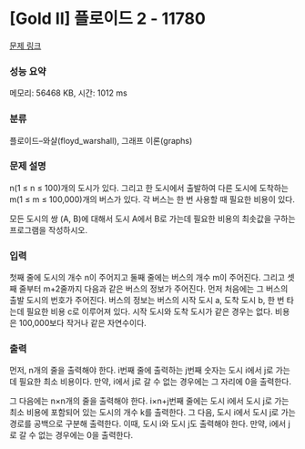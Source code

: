 # [Gold II] 플로이드 2 - 11780 

[문제 링크](https://www.acmicpc.net/problem/11780) 

### 성능 요약

메모리: 56468 KB, 시간: 1012 ms

### 분류

플로이드–와샬(floyd_warshall), 그래프 이론(graphs)

### 문제 설명

<p>n(1 ≤ n ≤ 100)개의 도시가 있다. 그리고 한 도시에서 출발하여 다른 도시에 도착하는 m(1 ≤ m ≤ 100,000)개의 버스가 있다. 각 버스는 한 번 사용할 때 필요한 비용이 있다.</p>

<p>모든 도시의 쌍 (A, B)에 대해서 도시 A에서 B로 가는데 필요한 비용의 최솟값을 구하는 프로그램을 작성하시오.</p>

### 입력 

 <p>첫째 줄에 도시의 개수 n이 주어지고 둘째 줄에는 버스의 개수 m이 주어진다. 그리고 셋째 줄부터 m+2줄까지 다음과 같은 버스의 정보가 주어진다. 먼저 처음에는 그 버스의 출발 도시의 번호가 주어진다. 버스의 정보는 버스의 시작 도시 a, 도착 도시 b, 한 번 타는데 필요한 비용 c로 이루어져 있다. 시작 도시와 도착 도시가 같은 경우는 없다. 비용은 100,000보다 작거나 같은 자연수이다.</p>

### 출력 

 <p>먼저, n개의 줄을 출력해야 한다. i번째 줄에 출력하는 j번째 숫자는 도시 i에서 j로 가는데 필요한 최소 비용이다. 만약, i에서 j로 갈 수 없는 경우에는 그 자리에 0을 출력한다.</p>

<p>그 다음에는 n×n개의 줄을 출력해야 한다. i×n+j번째 줄에는 도시 i에서 도시 j로 가는 최소 비용에 포함되어 있는 도시의 개수 k를 출력한다. 그 다음, 도시 i에서 도시 j로 가는 경로를 공백으로 구분해 출력한다. 이때, 도시 i와 도시 j도 출력해야 한다. 만약, i에서 j로 갈 수 없는 경우에는 0을 출력한다.</p>

